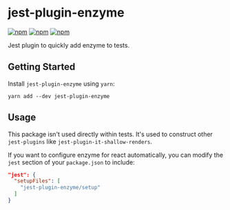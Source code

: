 # jest-plugin-enzyme

[![npm](https://img.shields.io/npm/v/jest-plugin-enzyme.svg)](https://www.npmjs.com/package/jest-plugin-enzyme)
[![npm](https://img.shields.io/npm/dt/jest-plugin-enzyme.svg)](https://www.npmjs.com/package/jest-plugin-enzyme)
[![npm](https://img.shields.io/npm/l/jest-plugin-enzyme.svg)](https://github.com/negativetwelve/jest-plugins/blob/master/LICENSE)

Jest plugin to quickly add enzyme to tests.

## Getting Started

Install `jest-plugin-enzyme` using `yarn`:

```shell
yarn add --dev jest-plugin-enzyme
```

## Usage

This package isn't used directly within tests. It's used to construct other `jest-plugins` like `jest-plugin-it-shallow-renders`.

If you want to configure enzyme for react automatically, you can modify the `jest` section of your `package.json` to include:

```json
"jest": {
  "setupFiles": [
    "jest-plugin-enzyme/setup"
  ]
}
```
